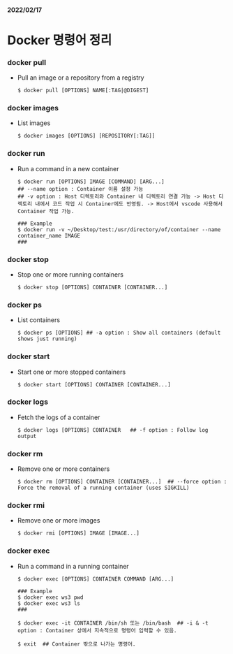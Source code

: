 #### 2022/02/17
# Docker 명령어 정리
### docker pull
- Pull an image or a repository from a registry
    ```
    $ docker pull [OPTIONS] NAME[:TAG|@DIGEST]
    ```
### docker images
- List images
    ```
    $ docker images [OPTIONS] [REPOSITORY[:TAG]]
    ```

### docker run
- Run a command in a new container
    ```
    $ docker run [OPTIONS] IMAGE [COMMAND] [ARG...]
    ## --name option : Container 이름 설정 가능
    ## -v option : Host 디렉토리와 Container 내 디렉토리 연결 가능 -> Host 디렉토리 내에서 코드 작업 시 Container에도 반영됨. -> Host에서 vscode 사용해서 Container 작업 가능.

    ### Example
    $ docker run -v ~/Desktop/test:/usr/directory/of/container --name container_name IMAGE
    ###
    ```

### docker stop
- Stop one or more running containers
    ```
    $ docker stop [OPTIONS] CONTAINER [CONTAINER...]
    ```

### docker ps
- List containers
    ```
    $ docker ps [OPTIONS] ## -a option : Show all containers (default shows just running)
    ```

### docker start
- Start one or more stopped containers
    ```
    $ docker start [OPTIONS] CONTAINER [CONTAINER...]
    ```

### docker logs
- Fetch the logs of a container
    ```
    $ docker logs [OPTIONS] CONTAINER   ## -f option : Follow log output
    ``` 

### docker rm
- Remove one or more containers
    ```
    $ docker rm [OPTIONS] CONTAINER [CONTAINER...]  ## --force option : Force the removal of a running container (uses SIGKILL)
    ```

### docker rmi
- Remove one or more images
    ```
    $ docker rmi [OPTIONS] IMAGE [IMAGE...]
    ```

### docker exec
- Run a command in a running container
    ```
    $ docker exec [OPTIONS] CONTAINER COMMAND [ARG...]

    ### Example
    $ docker exec ws3 pwd
    $ docker exec ws3 ls
    ### 

    $ docker exec -it CONTAINER /bin/sh 또는 /bin/bash  ## -i & -t option : Container 상에서 지속적으로 명령어 입력할 수 있음.

    $ exit  ## Container 밖으로 나가는 명령어.
    ```
